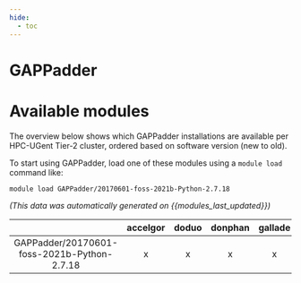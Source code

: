 ```yaml
---
hide:
  - toc
---
```


GAPPadder
=========

# Available modules


The overview below shows which GAPPadder installations are available per HPC-UGent Tier-2 cluster, ordered based on software version (new to old).

To start using GAPPadder, load one of these modules using a `module load` command like:

```shell
module load GAPPadder/20170601-foss-2021b-Python-2.7.18
```

*(This data was automatically generated on {{modules_last_updated}})*  

| |accelgor|doduo|donphan|gallade|joltik|shinx|skitty|
| :---: | :---: | :---: | :---: | :---: | :---: | :---: | :---: |
|GAPPadder/20170601-foss-2021b-Python-2.7.18|x|x|x|x|x|-|-|
